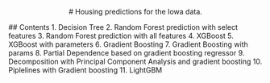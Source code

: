 <p style="text-align: center;">
# Housing predictions for the Iowa data.
</p>
## Contents
    1.  Decision Tree
    2.  Random Forest prediction with select features
    3.  Random Forest prediction with all features
    4.  XGBoost
    5.  XGBoost with  parameters
    6.  Gradient Boosting
    7.  Gradient Boosting with params
    8.  Partial Dependence based on gradient boosting regressor
    9.  Decomposition with Principal Component Analysis and gradient boosting
    10. Piplelines with Gradient boosting
    11. LightGBM
